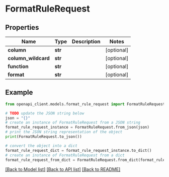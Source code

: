 # FormatRuleRequest


## Properties

Name | Type | Description | Notes
------------ | ------------- | ------------- | -------------
**column** | **str** |  | [optional] 
**column_wildcard** | **str** |  | [optional] 
**function** | **str** |  | [optional] 
**format** | **str** |  | [optional] 

## Example

```python
from openapi_client.models.format_rule_request import FormatRuleRequest

# TODO update the JSON string below
json = "{}"
# create an instance of FormatRuleRequest from a JSON string
format_rule_request_instance = FormatRuleRequest.from_json(json)
# print the JSON string representation of the object
print(FormatRuleRequest.to_json())

# convert the object into a dict
format_rule_request_dict = format_rule_request_instance.to_dict()
# create an instance of FormatRuleRequest from a dict
format_rule_request_from_dict = FormatRuleRequest.from_dict(format_rule_request_dict)
```
[[Back to Model list]](../README.md#documentation-for-models) [[Back to API list]](../README.md#documentation-for-api-endpoints) [[Back to README]](../README.md)


